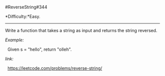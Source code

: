 #ReverseString\#344

*Difficulty:*Easy.
***
Write a function that takes a string as input and returns the string reversed.

_Example:_
    
&nbsp;&nbsp;Given s = "hello", return "olleh".

_link:_

&nbsp;&nbsp;<https://leetcode.com/problems/reverse-string/>
